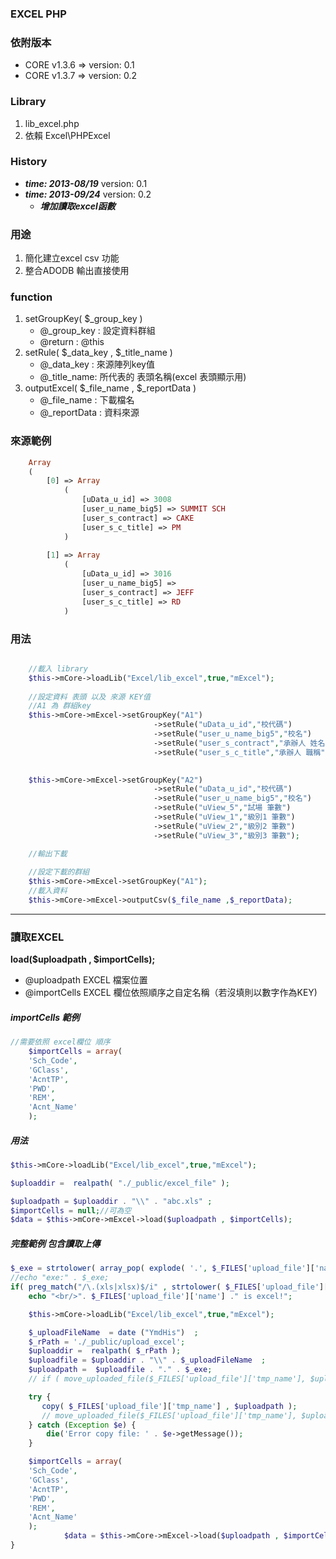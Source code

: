 ### EXCEL PHP 

### 依附版本
* CORE v1.3.6 => version: 0.1
* CORE v1.3.7 => version: 0.2

### Library
1. lib_excel.php
2. 依賴 Excel\PHPExcel

### History
* ***time: 2013-08/19*** version: 0.1
* ***time: 2013-09/24*** version: 0.2
	* ***增加讀取excel函數***

### 用途
1. 簡化建立excel csv 功能
2. 整合ADODB 輸出直接使用

### function

1. setGroupKey( $_group_key )
	-  @_group_key : 設定資料群組
	-  @return : @this
2. setRule( $_data_key , $_title_name )
	- @_data_key : 來源陣列key值
	- @_title_name: 所代表的 表頭名稱(excel 表頭顯示用)
3. outputExcel( $_file_name , $_reportData )
	- @_file_name : 下載檔名
	- @_reportData : 資料來源

### 來源範例
```php
	Array
	(
	    [0] => Array
	        (
	            [uData_u_id] => 3008
	            [user_u_name_big5] => SUMMIT SCH
	            [user_s_contract] => CAKE
	            [user_s_c_title] => PM
	        )
	
	    [1] => Array
	        (
	            [uData_u_id] => 3016
	            [user_u_name_big5] => 
	            [user_s_contract] => JEFF
	            [user_s_c_title] => RD 
	        )
```

### 用法

```php

	//載入 library 
	$this->mCore->loadLib("Excel/lib_excel",true,"mExcel");
	
	//設定資料 表頭 以及 來源 KEY值
	//A1 為 群組key
	$this->mCore->mExcel->setGroupKey("A1")
								->setRule("uData_u_id","校代碼")
								->setRule("user_u_name_big5","校名")
								->setRule("user_s_contract","承辦人 姓名")
								->setRule("user_s_c_title","承辦人 職稱");
	

	$this->mCore->mExcel->setGroupKey("A2")
								->setRule("uData_u_id","校代碼")
								->setRule("user_u_name_big5","校名")
								->setRule("uView_5","試場 筆數")
								->setRule("uView_1","級別1 筆數")
								->setRule("uView_2","級別2 筆數")
								->setRule("uView_3","級別3 筆數");

	//輸出下載 
	
	//設定下載的群組
	$this->mCore->mExcel->setGroupKey("A1");
	//載入資料
	$this->mCore->mExcel->outputCsv($_file_name ,$_reportData);


``` 


<hr/>

### 讀取EXCEL
**load($uploadpath , $importCells);**
* @uploadpath EXCEL 檔案位置
* @importCells EXCEL 欄位依照順序之自定名稱（若沒填則以數字作為KEY)

##### ***importCells 範例***
```php
//需要依照 excel欄位 順序
	$importCells = array(
	'Sch_Code',	
	'GClass',	
	'AcntTP',	
	'PWD',	
	'REM',	
	'Acnt_Name'
	);
```

##### ***用法***
```php
$this->mCore->loadLib("Excel/lib_excel",true,"mExcel");

$uploaddir =  realpath( "./_public/excel_file" );

$uploadpath = $uploaddir . "\\" . "abc.xls" ;
$importCells = null;//可為空
$data = $this->mCore->mExcel->load($uploadpath , $importCells);
```

##### ***完整範例 包含讀取上傳***
```php
$_exe = strtolower( array_pop( explode( '.', $_FILES['upload_file']['name'] ) )  );
//echo "exe:" . $_exe;
if( preg_match("/\.(xls|xlsx)$/i" , strtolower( $_FILES['upload_file']['name'] ) ) ){
	echo "<br/>". $_FILES['upload_file']['name'] ." is excel!";

	$this->mCore->loadLib("Excel/lib_excel",true,"mExcel");

	$_uploadFileName  = date ("YmdHis")  ;
	$_rPath = './_public/upload_excel';
	$uploaddir =  realpath( $_rPath );
	$uploadfile = $uploaddir . "\\" . $_uploadFileName  ;
	$uploadpath =  $uploadfile . "." . $_exe;
	// if ( move_uploaded_file($_FILES['upload_file']['tmp_name'], $uploadpath ) ){

	try {
	   copy( $_FILES['upload_file']['tmp_name'] , $uploadpath );
	   // move_uploaded_file($_FILES['upload_file']['tmp_name'], $uploadpath )
	} catch (Exception $e) {
	    die('Error copy file: ' . $e->getMessage());
	}

	$importCells = array(
	'Sch_Code',	
	'GClass',	
	'AcntTP',	
	'PWD',	
	'REM',	
	'Acnt_Name'
	);
			$data = $this->mCore->mExcel->load($uploadpath , $importCells);
}
```

